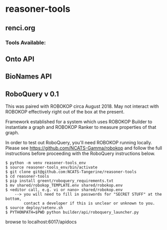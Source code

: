 # reasoner-tools
## renci.org

### Tools Available:

## Onto API

## BioNames API

## RoboQuery v 0.1

This was paired with ROBOKOP circa August 2018. May not interact with ROBOKOP
effectively right out of the box at the present.

Framework established for a system which uses ROBOKOP Builder to instantiate a graph 
and ROBOKOP Ranker to measure properties of that graph.

In order to test out RoboQuery, you'll need ROBOKOP running locally.
Please see https://github.com/NCATS-Gamma/robokop and follow the full
instructions before proceeding with the RoboQuery instructions below.

``` To test or try-out RoboQuery:
$ python -m venv reasoner-tools_env
$ source reasoner-tools_env/bin/activate
$ git clone git@github.com:NCATS-Tangerine/reasoner-tools
$ cd reasoner-tools
$ pip install greent/roboquery_requirements.txt
$ mv shared/robokop_TEMPLATE.env shared/robokop.env
$ <editor call, e.g. vi or nano> shared/robokop.env
    --> you will need to fill in passwords for "SECRET STUFF" at the bottom,
        contact a developer if this is unclear or unknown to you.
$ source deploy/setenv.sh
$ PYTHONPATH=$PWD python builder/api/roboquery_launcher.py
```
browse to localhost:6017/apidocs